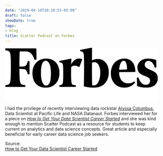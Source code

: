 ```yaml
---
date: "2019-04-18T20:18:53-05:00"
draft: false
showDate: true
tags:
- blog
title: Scatter Podcast on Forbes
---
```


![](https://raw.githubusercontent.com/JavOrraca/Home/gh-pages/assets/img/Forbes.png)

I had the privilege of recently interviewing data rockstar [Alyssa Columbus](https://www.linkedin.com/in/acolum/), Data Scientist at Pacific Life and NASA Datanaut. Forbes interviewed her for a piece on [_How to Get Your Data Scientist Career Started_](https://www.forbes.com/sites/louiscolumbus/2019/04/14/how-to-get-your-data-scientist-career-started/) and she was kind enough to mention Scatter Podcast as a resource for students to keep current on analytics and data science concepts. Great article and especially beneficial for early career data science job seekers.

Source:
<br/>[How to Get Your Data Scientist Career Started](https://www.forbes.com/sites/louiscolumbus/2019/04/14/how-to-get-your-data-scientist-career-started/)
